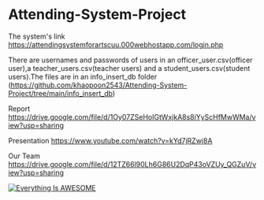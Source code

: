 # Attending-System-Project

The system's link https://attendingsystemforartscuu.000webhostapp.com/login.php

There are usernames and passwords of users in an officer_user.csv(officer user),a teacher_users.csv(teacher users) and a student_users.csv(student users).The files are in an info_insert_db folder (https://github.com/khaopoon2543/Attending-System-Project/tree/main/info_insert_db) 

Report https://drive.google.com/file/d/1Oy07ZSeHoIGtWxjkA8s8iYyScHfMwWMa/view?usp=sharing

Presentation https://www.youtube.com/watch?v=kYd7jRZwj8A

Our Team https://drive.google.com/file/d/12TZ66l90Lh6G86U2DqP43oVZUy_QGZuV/view?usp=sharing

[![Everything Is AWESOME](https://img.youtube.com/vi/StTqXEQ2l-Y/0.jpg)](https://www.youtube.com/watch?v=kYd7jRZwj8A "Everything Is AWESOME")
